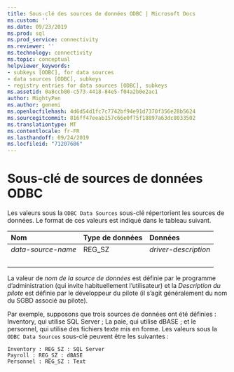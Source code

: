 ```yaml
---
title: Sous-clé des sources de données ODBC | Microsoft Docs
ms.custom: ''
ms.date: 09/23/2019
ms.prod: sql
ms.prod_service: connectivity
ms.reviewer: ''
ms.technology: connectivity
ms.topic: conceptual
helpviewer_keywords:
- subkeys [ODBC], for data sources
- data sources [ODBC], subkeys
- registry entries for data sources [ODBC], subkeys
ms.assetid: 0a8ccb80-c573-4418-84e5-f04a2b0e2ac1
author: MightyPen
ms.author: genemi
ms.openlocfilehash: 4d6d54d1fc7c7742bf94e91d7370f356e28b5624
ms.sourcegitcommit: 816ff47eeab157c66e0f75f18897a63dc8033502
ms.translationtype: MT
ms.contentlocale: fr-FR
ms.lasthandoff: 09/24/2019
ms.locfileid: "71207686"
---
```

# <a name="odbc-data-sources-subkey"></a>Sous-clé de sources de données ODBC

Les valeurs sous la `ODBC Data Sources` sous-clé répertorient les sources de données. Le format de ces valeurs est indiqué dans le tableau suivant.

| Nom | Type de données | Données |
| :--- | :-------- | :--- |
| *data-source-name* | REG_SZ | *driver-description* |
| &nbsp; | &nbsp; | &nbsp; |

La valeur de *nom de la source de données* est définie par le programme d’administration (qui invite habituellement l’utilisateur) et la *Description du pilote* est définie par le développeur du pilote (il s’agit généralement du nom du SGBD associé au pilote).

Par exemple, supposons que trois sources de données ont été définies : Inventory, qui utilise SQL Server ; La paie, qui utilise dBASE ; et le personnel, qui utilise des fichiers texte mis en forme. Les valeurs sous la `ODBC Data Sources` sous-clé peuvent être les suivantes :

```console
Inventory : REG_SZ : SQL Server
Payroll : REG_SZ : dBASE
Personnel : REG_SZ : Text
```
